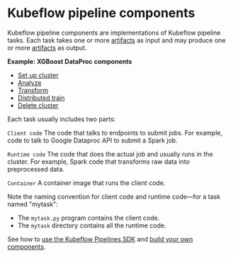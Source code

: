 # Kubeflow pipeline components

Kubeflow pipeline components are implementations of Kubeflow pipeline tasks. Each task takes
one or more [artifacts](https://www.kubeflow.org/docs/pipelines/overview/concepts/output-artifact/)
as input and may produce one or more
[artifacts](https://www.kubeflow.org/docs/pipelines/overview/concepts/output-artifact/) as output.


**Example: XGBoost DataProc components**
* [Set up cluster](deprecated/dataproc/create_cluster/src/create_cluster.py)
* [Analyze](deprecated/dataproc/analyze/src/analyze.py)
* [Transform](deprecated/dataproc/transform/src/transform.py)
* [Distributed train](deprecated/dataproc/train/src/train.py)
* [Delete cluster](deprecated/dataproc/delete_cluster/src/delete_cluster.py)

Each task usually includes two parts:

``Client code``
  The code that talks to endpoints to submit jobs. For example, code to talk to Google
  Dataproc API to submit a Spark job.

``Runtime code``
  The code that does the actual job and usually runs in the cluster. For example, Spark code
  that transforms raw data into preprocessed data.

``Container``
  A container image that runs the client code.

Note the naming convention for client code and runtime code&mdash;for a task named "mytask":

* The `mytask.py` program contains the client code.
* The `mytask` directory contains all the runtime code.

See how to [use the Kubeflow Pipelines SDK](https://www.kubeflow.org/docs/pipelines/sdk/sdk-overview/)
and [build your own components](https://www.kubeflow.org/docs/pipelines/sdk/build-component/).

